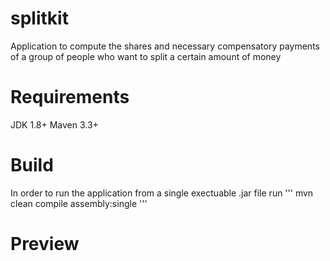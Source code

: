 # splitkit
Application to compute the shares and necessary compensatory payments of a group of people who want to split a certain amount of money

# Requirements
JDK 1.8+
Maven 3.3+

# Build
In order to run the application from a single exectuable .jar file run 
'''
mvn clean compile assembly:single
'''

# Preview
